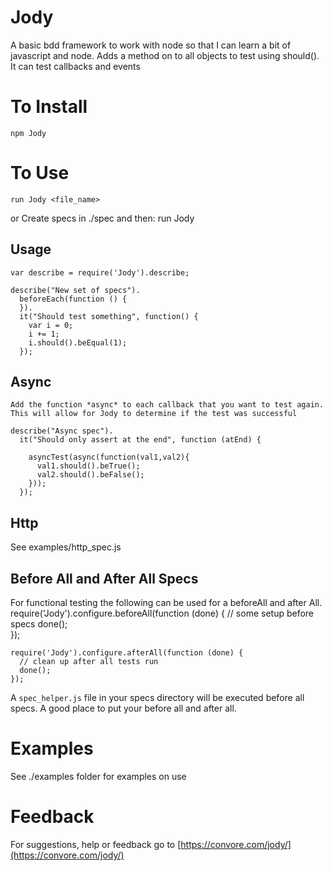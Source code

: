 Jody
============

A basic bdd framework to work with node so that I can learn a bit of javascript and node. 
Adds a method on to all objects to test using should().
It can test callbacks and events


To Install
==========
    npm Jody

To Use
======
    run Jody <file_name>
or
Create specs in ./spec and then:
    run Jody 

## Usage
    var describe = require('Jody').describe;

    describe("New set of specs").
      beforeEach(function () {
      }).
      it("Should test something", function() {
        var i = 0;
        i += 1;
        i.should().beEqual(1);
      });

## Async
    Add the function *async* to each callback that you want to test again. This will allow for Jody to determine if the test was successful
  
    describe("Async spec").
      it("Should only assert at the end", function (atEnd) {
        
        asyncTest(async(function(val1,val2){
          val1.should().beTrue();
          val2.should().beFalse();
        }));
      });

## Http
  See examples/http_spec.js 

## Before All and After All Specs

  For functional testing the following can be used for a beforeAll and after All. 
    require('Jody').configure.beforeAll(function (done) {
      // some setup before specs
      done();   
    });

    require('Jody').configure.afterAll(function (done) {
      // clean up after all tests run
      done();   
    });

  A `spec_helper.js` file in your specs directory will be executed before all specs. A good place to put your before all and after all.



Examples
========

See ./examples folder for examples on use

Feedback
========

For suggestions, help or feedback go to [https://convore.com/jody/](https://convore.com/jody/)




